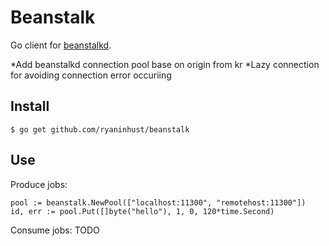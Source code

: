 # Beanstalk
Go client for [beanstalkd](http://kr.github.com/beanstalkd/).

*Add beanstalkd connection pool base on origin from kr
*Lazy connection for avoiding connection error occuriing 

## Install

    $ go get github.com/ryaninhust/beanstalk

## Use

Produce jobs:

    pool := beanstalk.NewPool(["localhost:11300", "remotehost:11300"])
    id, err := pool.Put([]byte("hello"), 1, 0, 120*time.Second)

Consume jobs:
    TODO

